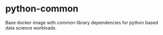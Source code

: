 # python-common
Base docker image with common library dependencies for python based data science workloads.
